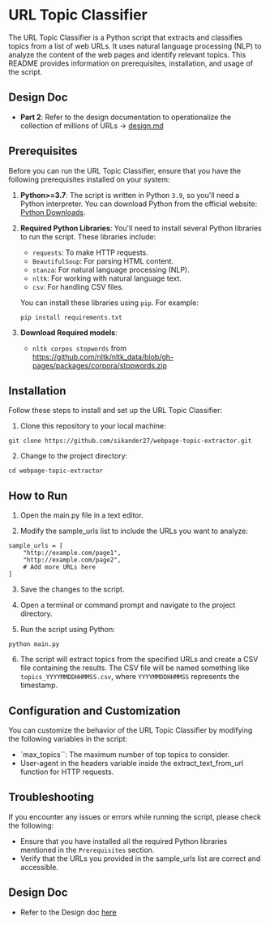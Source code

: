 # URL Topic Classifier

The URL Topic Classifier is a Python script that extracts and classifies topics from a list of web URLs. It uses natural language processing (NLP) to analyze the content of the web pages and identify relevant topics. This README provides information on prerequisites, installation, and usage of the script.

## Design Doc

- **Part 2**: Refer to the design documentation to operationalize the collection of millions of URLs -> <a href="design.md">design.md </a>

## Prerequisites

Before you can run the URL Topic Classifier, ensure that you have the following prerequisites installed on your system:

1. **Python>=3.7**: The script is written in Python `3.9`, so you'll need a Python interpreter. You can download Python from the official website: [Python Downloads](https://www.python.org/downloads/).

2. **Required Python Libraries**: You'll need to install several Python libraries to run the script. These libraries include:
   - `requests`: To make HTTP requests.
   - `BeautifulSoup`: For parsing HTML content.
   - `stanza`: For natural language processing (NLP).
   - `nltk`: For working with natural language text.
   - `csv`: For handling CSV files.

   You can install these libraries using `pip`. For example:

   ```
   pip install requirements.txt
   ```
   
3. **Download Required models**: 
    - `nltk corpos stopwords` from  https://github.com/nltk/nltk_data/blob/gh-pages/packages/corpora/stopwords.zip


## Installation
Follow these steps to install and set up the URL Topic Classifier:
1. Clone this repository to your local machine:

```
git clone https://github.com/sikander27/webpage-topic-extractor.git
```

2. Change to the project directory:

```
cd webpage-topic-extractor
```


## How to Run
1. Open the main.py file in a text editor.

2. Modify the sample_urls list to include the URLs you want to analyze:


```
sample_urls = [
    "http://example.com/page1",
    "http://example.com/page2",
    # Add more URLs here
]
```

3. Save the changes to the script.

4. Open a terminal or command prompt and navigate to the project directory.

5. Run the script using Python:

```
python main.py
```

6. The script will extract topics from the specified URLs and create a CSV file containing the results. The CSV file will be named something like `topics_YYYYMMDDHHMMSS.csv`, where `YYYYMMDDHHMMSS` represents the timestamp.


## Configuration and Customization
You can customize the behavior of the URL Topic Classifier by modifying the following variables in the script:

- `max_topics``: The maximum number of top topics to consider.
- User-agent in the headers variable inside the extract_text_from_url function for HTTP requests.


## Troubleshooting
If you encounter any issues or errors while running the script, please check the following:

- Ensure that you have installed all the required Python libraries mentioned in the `Prerequisites` section.
- Verify that the URLs you provided in the sample_urls list are correct and accessible.


## Design Doc

- Refer to the Design doc <a href="design.md">here </a>